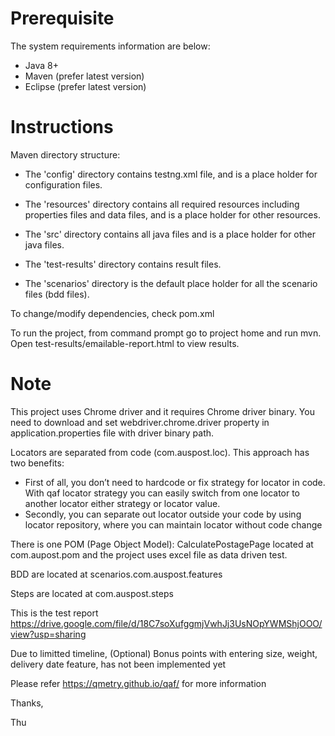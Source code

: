 # Prerequisite
The system requirements information are below:
- Java 8+
- Maven (prefer latest version)
- Eclipse (prefer latest version)

# Instructions
Maven directory structure:
 
- The 'config' directory contains testng.xml file, and is a place holder for configuration files.

- The 'resources' directory contains all required resources including properties files and data files, and is a place holder for other resources.

- The 'src' directory contains all java files and is a place holder for other java files.

- The 'test-results' directory contains result files.

- The 'scenarios' directory is the default place holder for all the scenario files (bdd files). 

To change/modify dependencies, check pom.xml

To run the project, from command prompt go to project home and run mvn. Open test-results/emailable-report.html to view results.

# Note 
This project uses Chrome driver and it requires Chrome driver binary. You need to download and set webdriver.chrome.driver property in application.properties file with driver binary path.

Locators are separated from code (com.auspost.loc). This approach has two benefits:
- First of all, you don’t need to hardcode or fix strategy for locator in code. With qaf locator strategy you can easily switch from one locator to another locator either strategy or locator value.
- Secondly, you can separate out locator outside your code by using locator repository, where you can maintain locator without code change 

There is one POM (Page Object Model): CalculatePostagePage located at com.aupost.pom and the project uses excel file as data driven test. 

BDD are located at scenarios.com.auspost.features

Steps are located at com.auspost.steps

This is the test report https://drive.google.com/file/d/18C7soXufggmjVwhJj3UsNOpYWMShjOOO/view?usp=sharing

Due to limitted timeline, (Optional) Bonus points with entering size, weight, delivery date feature, has not been implemented yet

Please refer https://qmetry.github.io/qaf/ for more information

Thanks,

Thu



